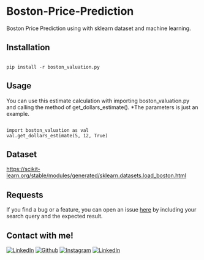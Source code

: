 # Boston-Price-Prediction
Boston Price Prediction using with sklearn dataset and machine learning.

## Installation

```

pip install -r boston_valuation.py

```


## Usage
You can use this estimate calculation with importing boston_valuation.py and calling the method of get_dollars_estimate().
*The parameters is just an example.
```

import boston_valuation as val
val.get_dollars_estimate(5, 12, True)

```


## Dataset
 https://scikit-learn.org/stable/modules/generated/sklearn.datasets.load_boston.html
 
## Requests 
If you find a bug or a feature, you can open an issue [here](https://github.com/eneeesyk/English-Turksih-Game/issues/new) by including your search query and the expected result.

## Contact with me! 
[<img target="_blank" src="https://img.icons8.com/bubbles/100/000000/linkedin.png" title="LinkedIn">](https://www.linkedin.com/in/enes-yedikardes-b989041ba/)       [<img target="_blank" src="https://img.icons8.com/bubbles/100/000000/github.png" title="Github">](https://github.com/eneeesyk)     [<img target="_blank" src="https://img.icons8.com/bubbles/100/000000/instagram-new.png" title="Instagram">](https://instagram.com/eneesyk/) 
[<img target="_blank" src="https://img.icons8.com/bubbles/100/000000/twitter.png" title="LinkedIn">](https://twitter.com/eneees_yk)

